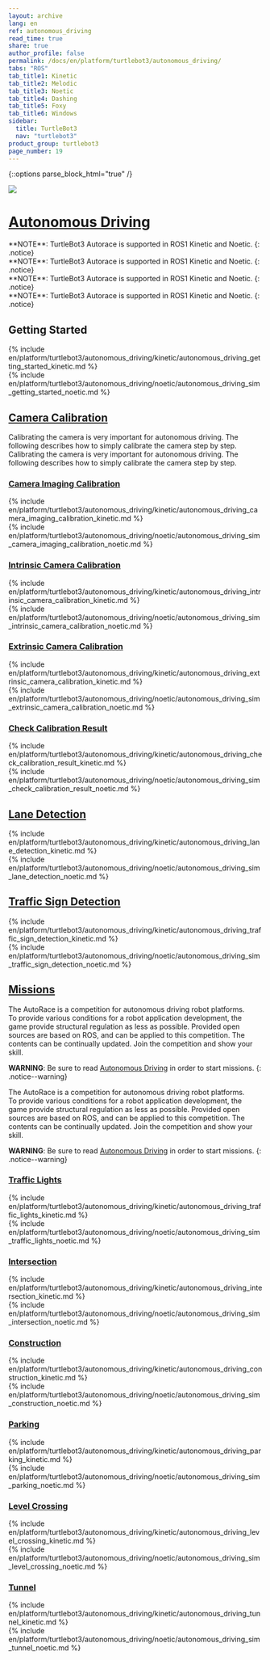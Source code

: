 ```yaml
---
layout: archive
lang: en
ref: autonomous_driving
read_time: true
share: true
author_profile: false
permalink: /docs/en/platform/turtlebot3/autonomous_driving/
tabs: "ROS"
tab_title1: Kinetic
tab_title2: Melodic
tab_title3: Noetic
tab_title4: Dashing
tab_title5: Foxy
tab_title6: Windows
sidebar:
  title: TurtleBot3
  nav: "turtlebot3"
product_group: turtlebot3
page_number: 19
---
```


<div style="counter-reset: h1 7"></div>

{::options parse_block_html="true" /}

![](/assets/images/platform/turtlebot3/autonomous_driving/autorace_rbiz_challenge_2017_robots_1.png)

# [Autonomous Driving](#autonomous-driving)

<section data-id="{{ page.tab_title2 }}" class="tab_contents">
**NOTE**: TurtleBot3 Autorace is supported in ROS1 Kinetic and Noetic. 
{: .notice}
</section>

<section data-id="{{ page.tab_title4 }}" class="tab_contents">
**NOTE**: TurtleBot3 Autorace is supported in ROS1 Kinetic and Noetic. 
{: .notice}
</section>

<section data-id="{{ page.tab_title5 }}" class="tab_contents">
**NOTE**: TurtleBot3 Autorace is supported in ROS1 Kinetic and Noetic. 
{: .notice}
</section>

<section data-id="{{ page.tab_title6 }}" class="tab_contents">
**NOTE**: TurtleBot3 Autorace is supported in ROS1 Kinetic and Noetic. 
{: .notice}
</section>

## Getting Started

<section data-id="{{ page.tab_title1 }}" class="tab_contents">
{% include en/platform/turtlebot3/autonomous_driving/kinetic/autonomous_driving_getting_started_kinetic.md %}
</section>

<section data-id="{{ page.tab_title3 }}" class="tab_contents">
{% include en/platform/turtlebot3/autonomous_driving/noetic/autonomous_driving_sim_getting_started_noetic.md %}
</section>

## [Camera Calibration](#camera-calibration)

<!-- Camera Calli -->

<section data-id="{{ page.tab_title1 }}" class="tab_contents">
Calibrating the camera is very important for autonomous driving. The following describes how to simply calibrate the camera step by step.
</section>

<section data-id="{{ page.tab_title3 }}" class="tab_contents">
Calibrating the camera is very important for autonomous driving. The following describes how to simply calibrate the camera step by step.
</section>

### [Camera Imaging Calibration](#camera-imaging-calibration)

<section data-id="{{ page.tab_title1 }}" class="tab_contents">
{% include en/platform/turtlebot3/autonomous_driving/kinetic/autonomous_driving_camera_imaging_calibration_kinetic.md %}
</section>

<section data-id="{{ page.tab_title3 }}" class="tab_contents">
{% include en/platform/turtlebot3/autonomous_driving/noetic/autonomous_driving_sim_camera_imaging_calibration_noetic.md %}
</section>

### [Intrinsic Camera Calibration](#intrinsic-camera-calibration)

<section data-id="{{ page.tab_title1 }}" class="tab_contents">
{% include en/platform/turtlebot3/autonomous_driving/kinetic/autonomous_driving_intrinsic_camera_calibration_kinetic.md %}
</section>

<section data-id="{{ page.tab_title3 }}" class="tab_contents">
{% include en/platform/turtlebot3/autonomous_driving/noetic/autonomous_driving_sim_intrinsic_camera_calibration_noetic.md %}
</section>

### [Extrinsic Camera Calibration](#extrinsic-camera-calibration)

<section data-id="{{ page.tab_title1 }}" class="tab_contents">
{% include en/platform/turtlebot3/autonomous_driving/kinetic/autonomous_driving_extrinsic_camera_calibration_kinetic.md  %}
</section>

<section data-id="{{ page.tab_title3 }}" class="tab_contents">
{% include en/platform/turtlebot3/autonomous_driving/noetic/autonomous_driving_sim_extrinsic_camera_calibration_noetic.md %}
</section>

### [Check Calibration Result](#check-calibration-result)

<section data-id="{{ page.tab_title1 }}" class="tab_contents">
{% include en/platform/turtlebot3/autonomous_driving/kinetic/autonomous_driving_check_calibration_result_kinetic.md %}
</section>

<section data-id="{{ page.tab_title3 }}" class="tab_contents">
{% include en/platform/turtlebot3/autonomous_driving/noetic/autonomous_driving_sim_check_calibration_result_noetic.md %}
</section>

## [Lane Detection](#lane-detection)

<section data-id="{{ page.tab_title1 }}" class="tab_contents">
{% include en/platform/turtlebot3/autonomous_driving/kinetic/autonomous_driving_lane_detection_kinetic.md  %}
</section>

<section data-id="{{ page.tab_title3 }}" class="tab_contents">
{% include en/platform/turtlebot3/autonomous_driving/noetic/autonomous_driving_sim_lane_detection_noetic.md %}
</section>

## [Traffic Sign Detection](#traffic-sign-detection)

<section data-id="{{ page.tab_title1 }}" class="tab_contents">
{% include en/platform/turtlebot3/autonomous_driving/kinetic/autonomous_driving_traffic_sign_detection_kinetic.md %}
</section> 

<section data-id="{{ page.tab_title3 }}" class="tab_contents">
{% include en/platform/turtlebot3/autonomous_driving/noetic/autonomous_driving_sim_traffic_sign_detection_noetic.md %}
</section> 

## [Missions](#missions)

<section data-id="{{ page.tab_title1 }}" class="tab_contents">

The AutoRace is a competition for autonomous driving robot platforms.  
To provide various conditions for a robot application development, the game provide structural regulation as less as possible. Provided open sources are based on ROS, and can be applied to this competition. The contents can be continually updated. Join the competition and show your skill.

**WARNING**: Be sure to read [Autonomous Driving](#autonomous-driving) in order to start missions.
{: .notice--warning}

</section>

<section data-id="{{ page.tab_title3 }}" class="tab_contents">

The AutoRace is a competition for autonomous driving robot platforms.  
To provide various conditions for a robot application development, the game provide structural regulation as less as possible. Provided open sources are based on ROS, and can be applied to this competition. The contents can be continually updated. Join the competition and show your skill.

**WARNING**: Be sure to read [Autonomous Driving](#autonomous-driving) in order to start missions.
{: .notice--warning}
</section>

### [Traffic Lights](#traffic-lights)

<section data-id="{{ page.tab_title1 }}" class="tab_contents">
{% include en/platform/turtlebot3/autonomous_driving/kinetic/autonomous_driving_traffic_lights_kinetic.md  %} 
</section>

<section data-id="{{ page.tab_title3 }}" class="tab_contents">
{% include en/platform/turtlebot3/autonomous_driving/noetic/autonomous_driving_sim_traffic_lights_noetic.md %}
</section>

### [Intersection](#intersection)

<section data-id="{{ page.tab_title1 }}" class="tab_contents">
{% include en/platform/turtlebot3/autonomous_driving/kinetic/autonomous_driving_intersection_kinetic.md  %}
</section> 

<section data-id="{{ page.tab_title3 }}" class="tab_contents">
{% include en/platform/turtlebot3/autonomous_driving/noetic/autonomous_driving_sim_intersection_noetic.md %}
</section>

### [Construction](#construction)

<section data-id="{{ page.tab_title1 }}" class="tab_contents">
{% include en/platform/turtlebot3/autonomous_driving/kinetic/autonomous_driving_construction_kinetic.md  %}
</section> 

<section data-id="{{ page.tab_title3 }}" class="tab_contents">
{% include en/platform/turtlebot3/autonomous_driving/noetic/autonomous_driving_sim_construction_noetic.md %}
</section>

### [Parking](#parking)

<section data-id="{{ page.tab_title1 }}" class="tab_contents">
{% include en/platform/turtlebot3/autonomous_driving/kinetic/autonomous_driving_parking_kinetic.md  %}
</section> 

<section data-id="{{ page.tab_title3 }}" class="tab_contents">
{% include en/platform/turtlebot3/autonomous_driving/noetic/autonomous_driving_sim_parking_noetic.md %}
</section>

### [Level Crossing](#level-crossing)

<section data-id="{{ page.tab_title1 }}" class="tab_contents">
{% include en/platform/turtlebot3/autonomous_driving/kinetic/autonomous_driving_level_crossing_kinetic.md  %}
</section> 

<section data-id="{{ page.tab_title3 }}" class="tab_contents">
{% include en/platform/turtlebot3/autonomous_driving/noetic/autonomous_driving_sim_level_crossing_noetic.md %}
</section>

### [Tunnel](#tunnel)

<section data-id="{{ page.tab_title1 }}" class="tab_contents">
{% include en/platform/turtlebot3/autonomous_driving/kinetic/autonomous_driving_tunnel_kinetic.md  %}
</section> 

<section data-id="{{ page.tab_title3 }}" class="tab_contents">
{% include en/platform/turtlebot3/autonomous_driving/noetic/autonomous_driving_sim_tunnel_noetic.md %}
</section>

